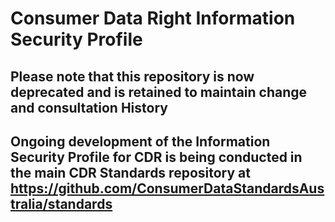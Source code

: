 # Consumer Data Right Information Security Profile

## Please note that this repository is now deprecated and is retained to maintain change and consultation History


## Ongoing development of the Information Security Profile for CDR is being conducted in the main CDR Standards repository at https://github.com/ConsumerDataStandardsAustralia/standards
